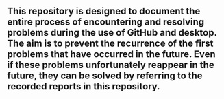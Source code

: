 ## This repository is designed to document the entire process of encountering and resolving problems during the use of GitHub and desktop. The aim is to prevent the recurrence of the first problems that have occurred in the future. Even if these problems unfortunately reappear in the future, they can be solved by referring to the recorded reports in this repository.
